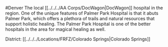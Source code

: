 #Denver 
The local [[../../../AA Corps/DocWagon|DocWagon]] hospital in the region. One of the unique features of Palmer Park Hospital is that it abuts Palmer Park, which offers a plethora of trails and natural resources that support holistic healing. The Palmer Park Hospital is one of the better hospitals in the area for magical healing as well.

District: [[../../../Locations/FRFZ/Colorado Springs|Colorado Springs]]